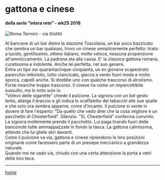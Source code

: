 # gattona e cinese  

#### della serie “intera rete” - wk25 2018
![](https://drive.google.com/uc?id=1eFDxJWUFa_tRYViOW66ot6pef_A8L1Yl "Roma Termini - via Giolitti") 
<!--- interarete104.png --->   

Al bancone di un bar dietro la stazione Tuscolana, un bar poco bazzicato che sembra un bar qualsiasi, trovo un cinese semplicemente perfetto: tirato a lucido, gentilissimo, ottimo italiano, molto veloce, nessuna propensione all'ammiccamento. La padrona sta alla cassa. E' la classica gattona romana, curatissima e indolente. Anche lei perfetta, nel suo genere.  
Entra un tipo sui quarantacinque-cinquanta, un ex giovane scapestrato parecchio imbolsito, tutto ciancicato, giacca a vento fuori moda e molto sporca, capelli anche. Si direbbe uno con qualche trascorso di alcolismo. Forse neanche troppo trascorso. Il cinese ha come un impercettibile sussulto, ma lo noto solo io.  
"Volevo delle sigarette" chiede il pulcione. La signora con un bel gesto lento, allarga il braccio e gli indica lo scaffaletto dei tabacchi alle sue spalle e che solo ora sembra apparire, come d'incanto. Il pulcione si sente in dovere di fare l'esperto: "Da quello che vedo direi che la cosa migliore è un pacchetto di Chesterfield".  Silenzio. "Sì, Chesterfield" conferma convinto. La signora mollemente prende il pacchetto. Lui paga tirando fuori delle banconote tutte ammappazzate  in fondo la tasca. La gattona calmissima, attende che lui gliele stiri davanti.  
Come il pulcione va via, gattona e cinese riprendono le loro posizioni originarie come facessero parte di un presepe meccanico a grandezza naturale.  
Quando me ne vado via, chiudo con una certa attenzione la porta a vetri della loro teca.  

---  
[home](/interarete.md)   

